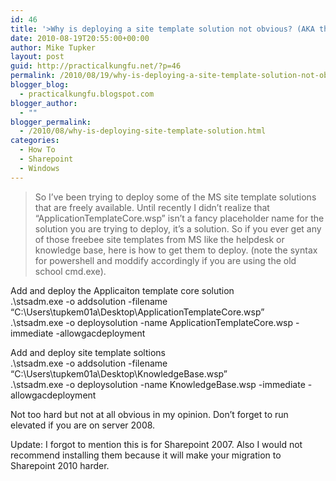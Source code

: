 ```yaml
---
id: 46
title: '>Why is deploying a site template solution not obvious? (AKA the Sharepoint Fab 40)'
date: 2010-08-19T20:55:00+00:00
author: Mike Tupker
layout: post
guid: http://practicalkungfu.net/?p=46
permalink: /2010/08/19/why-is-deploying-a-site-template-solution-not-obvious-aka-the-sharepoint-fab-40/
blogger_blog:
  - practicalkungfu.blogspot.com
blogger_author:
  - ""
blogger_permalink:
  - /2010/08/why-is-deploying-site-template-solution.html
categories:
  - How To
  - Sharepoint
  - Windows
---
```

>So I&#8217;ve been trying to deploy some of the MS site template solutions that are freely available. Until recently I didn&#8217;t realize that &#8220;ApplicationTemplateCore.wsp&#8221; isn&#8217;t a fancy placeholder name for the solution you are trying to deploy, it&#8217;s a solution. So if you ever get any of those freebee site templates from MS like the helpdesk or knowledge base, here is how to get them to deploy. (note the syntax for powershell and moddify accordingly if you are using the old school cmd.exe).

Add and deploy the Applicaiton template core solution  
.\stsadm.exe -o addsolution -filename &#8220;C:\Users\tupkem01a\Desktop\ApplicationTemplateCore.wsp&#8221;  
.\stsadm.exe -o deploysolution -name ApplicationTemplateCore.wsp -immediate -allowgacdeployment

Add and deploy site template soltions  
.\stsadm.exe -o addsolution -filename &#8220;C:\Users\tupkem01a\Desktop\KnowledgeBase.wsp&#8221;  
.\stsadm.exe -o deploysolution -name KnowledgeBase.wsp -immediate -allowgacdeployment

Not too hard but not at all obvious in my opinion. Don&#8217;t forget to run elevated if you are on server 2008.

Update: I forgot to mention this is for Sharepoint 2007. Also I would not recommend installing them because it will make your migration to Sharepoint 2010 harder.